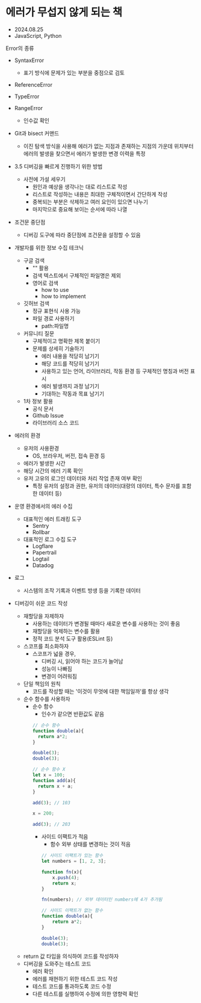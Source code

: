 # 에러가 무섭지 않게 되는 책
* 2024.08.25
* JavaScript, Python

Error의 종류
* SyntaxError
  * 표기 방식에 문제가 있는 부분을 중점으로 검토
* ReferenceError
* TypeError
* RangeError
  * 인수값 확인

* Git과 bisect 커맨드
  * 이진 탐색 방식을 사용해 에러가 없는 지점과 존재하는 지점의 가운데 위치부터 에러의 발생을 찾으면서 에러가 발생한 변경 이력을 특정

* 3.5 디버깅을 빠르게 진행하기 위한 방법
  * 사전에 가설 세우기
    * 원인과 예상을 생각나는 대로 리스트로 작성
    * 리스트로 작성하는 내용은 최대한 구체적이면서 간단하게 작성
    * 중복되는 부분은 삭제하고 여러 요인이 있으면 나누기
    * 마지막으로 중요해 보이는 순서에 따라 나열

* 조건문 중단점
  * 디버깅 도구에 따라 중단점에 조건문을 설정할 수 있음

* 개발자를 위한 정보 수집 테크닉
  * 구글 검색
    * "" 활용
    * 검색 텍스트에서 구체적인 파일명은 제외
    * 영어로 검색
      * how to use
      * how to implement
  * 깃허브 검색
    * 정규 표현식 사용 가능
    * 파일 경로 사용하기
      * path:파일명
  * 커뮤니티 질문
    * 구체적이고 명확한 제목 붙이기
    * 문제를 상세히 기술하기
      * 에러 내용을 적당히 남기기
      * 해당 코드를 적당히 남기기
      * 사용하고 있는 언어, 라이브러리, 작동 환경 등 구체적인 명칭과 버전 표시
      * 에러 발생까지 과정 남기기
      * 기대하는 작동과 목표 남기기
  * 1차 정보 활용
    * 공식 문서
    * Github Issue
    * 라이브러리 소스 코드

* 에러의 환경
  * 유저의 사용환경
    * OS, 브라우저, 버전, 접속 환경 등
  * 에러가 발생한 시간
  * 해당 시간의 에러 기록 확인
  * 유저 고유의 로그인 데이터와 처리 작업 존재 여부 확인
    * 특정 유저의 설정과 권한, 유저의 데이터(대량의 데이터, 특수 문자를 포함한 데이터 등)
  
* 운영 환경에서의 에러 수집
  * 대표적인 에러 트래킹 도구
    * Sentry
    * Rollbar
  * 대표적인 로그 수집 도구
    * Logflare
    * Papertrail
    * Logtail
    * Datadog

* 로그
  * 시스템의 조작 기록과 이벤트 방생 등을 기록한 데이터

* 디버깅이 쉬운 코드 작성
  * 재할당을 자제하자
    * 사용하는 데이터가 변경될 때마다 새로운 변수를 사용하는 것이 좋음
    * 재할당을 억제하는 변수를 활용
    * 정적 코드 분석 도구 활용(ESLint 등)
  * 스코프를 최소화하자
    * 스코프가 넓을 경우,
      * 디버깅 시, 읽어야 하는 코드가 늘어남
      * 성능이 나빠짐
      * 변경이 어려워짐
  * 단일 책임의 원칙
    * 코드를 작성할 때는 '이것이 무엇에 대한 책임일까'를 항상 생각
  * 순수 함수를 사용하자
    * 순수 함수
      * 인수가 같으면 반환값도 같음
      ```javascript
      // 순수 함수
      function double(a){
        return a*2;
      }

      double(3);
      double(3);

      // 순수 함수 X
      let x = 100;
      function add(a){
        return x + a;
      }

      add(3); // 103

      x = 200;
      
      add(3); // 203
      ```
      * 사이드 이팩트가 적음
        * 함수 외부 상태를 변경하는 것이 적음
        ```javascript
        // 사이드 이팩트가 있는 함수
        let numbers = [1, 2, 3];

        function fn(x){
            x.push(4);
            return x;
        }

        fn(numbers); // 외부 데이터인 numbers에 4가 추가됨

        // 사이드 이팩트가 없는 함수
        function double(a){
            return a*2;
        }

        double(3);
        double(3);
        ```
  * return 값 타입을 의식하여 코드를 작성하자
  * 디버깅을 도와주는 테스트 코드
    * 에러 확인
    * 에러를 재현하기 위한 테스트 코드 작성
    * 테스트 코드를 통과하도록 코드 수정
    * 다른 테스트를 실행하여 수정에 의한 영향력 확인